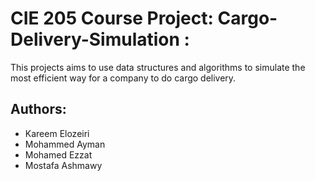 # CIE 205 Course Project: Cargo-Delivery-Simulation :
  This projects aims to use data structures and algorithms to simulate the most efficient way for a company to do cargo delivery.

## Authors:
- Kareem Elozeiri
- Mohammed Ayman
- Mohamed Ezzat
- Mostafa Ashmawy 

